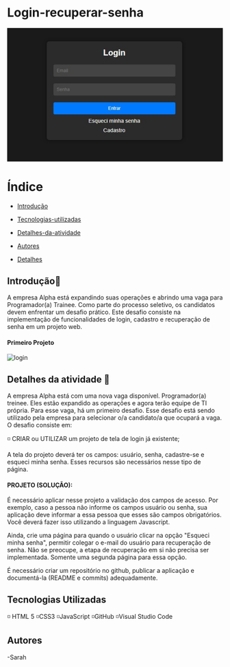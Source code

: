 # Login-recuperar-senha

![banner](img/banner.jpeg)

# Índice

* [Introdução](#introdução)

* [Tecnologias-utilizadas](#tecnologias-utilizadas)

* [Detalhes-da-atividade](#Detalhes-da-atividade)

* [Autores](#autores)

* [Detalhes](#detalhes)

## Introdução🔵
A empresa Alpha está expandindo suas operações e abrindo uma vaga para Programador(a) Trainee. Como parte do processo seletivo, os candidatos devem enfrentar um desafio prático. Este desafio consiste na implementação de funcionalidades de login, cadastro e recuperação de senha em um projeto web.

#### Primeiro Projeto

![login](https://github.com/SarahLSilva/form-login)

## Detalhes da atividade 🔵

A empresa Alpha está com uma nova vaga disponível. Programador(a) treinee. Eles estão expandido as operações e agora terão equipe de TI própria. Para esse vaga, há um primeiro desafio. Esse desafio está sendo utilizado pela empresa para selecionar o/a candidato/a que ocupará a vaga. O desafio consiste em: 


◽ CRIAR ou UTILIZAR um projeto de tela de login já existente; 

A tela do projeto deverá ter os campos: usuário, senha, cadastre-se e esqueci minha senha. Esses recursos são necessários nesse tipo de página. 


#### PROJETO (SOLUÇÃO): 

É necessário aplicar nesse projeto a validação dos campos de acesso. Por exemplo, caso a pessoa não informe os campos usuário ou senha, sua aplicação deve informar a essa pessoa que esses são campos obrigatórios. Você deverá fazer isso utilizando a linguagem Javascript.  

Ainda, crie uma página para quando o usuário clicar na opção "Esqueci minha senha", permitir colegar o e-mail do usuário para recuperação de senha. Não se preocupe, a etapa de recuperação em si não precisa ser implementada. Somente uma segunda página para essa opção.

É necessário criar um repositório no github, publicar a aplicação e documentá-la (README e commits) adequadamente.  

## Tecnologias Utilizadas

◽ HTML 5
◽CSS3
◽JavaScript
◽GitHub
◽Visual Studio Code


## Autores 
-Sarah



